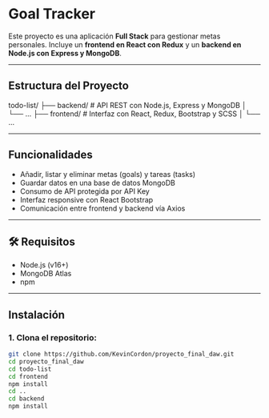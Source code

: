 # Goal Tracker

Este proyecto es una aplicación **Full Stack** para gestionar metas personales. Incluye un **frontend en React con Redux** y un **backend en Node.js con Express y MongoDB**.

---

## Estructura del Proyecto

todo-list/
├── backend/ # API REST con Node.js, Express y MongoDB
│ └── ...
├── frontend/ # Interfaz con React, Redux, Bootstrap y SCSS
│ └── ...


---

## Funcionalidades

- Añadir, listar y eliminar metas (goals) y tareas (tasks)
- Guardar datos en una base de datos MongoDB
- Consumo de API protegida por API Key
- Interfaz responsive con React Bootstrap
- Comunicación entre frontend y backend vía Axios

---

## 🛠 Requisitos

- Node.js (v16+)
- MongoDB Atlas
- npm

---

## Instalación

### 1. Clona el repositorio:

```bash
git clone https://github.com/KevinCordon/proyecto_final_daw.git
cd proyecto_final_daw
cd todo-list
cd frontend
npm install
cd ..
cd backend
npm install


